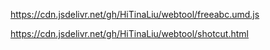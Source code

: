https://cdn.jsdelivr.net/gh/HiTinaLiu/webtool/freeabc.umd.js

https://cdn.jsdelivr.net/gh/HiTinaLiu/webtool/shotcut.html
